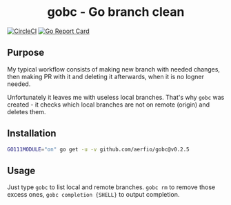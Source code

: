 <h1 align="center">
 gobc - Go branch clean
</h1>

[![CircleCI](https://circleci.com/gh/aerfio/gobc/tree/master.svg?style=shield)](https://circleci.com/gh/aerfio/gobc/tree/master)
[![Go Report Card](https://goreportcard.com/badge/github.com/aerfio/gobc)](https://goreportcard.com/report/github.com/aerfio/gobc)

## Purpose

My typical workflow consists of making new branch with needed changes, then making PR with it and deleting it afterwards, when it is no logner needed.

Unfortunately it leaves me with useless local branches. That's why `gobc` was created - it checks which local branches are not on remote (origin) and deletes them.

## Installation

```bash
GO111MODULE="on" go get -u -v github.com/aerfio/gobc@v0.2.5
```


<!-- curl -Lo kyma.tar.gz "https://github.com/kyma-project/cli/releases/download/$(curl -s https://api.github.com/repos/kyma-project/cli/releases/latest | grep tag_name | cut -d '"' -f 4)/kyma_Darwin_x86_64.tar.gz" \
     && mkdir kyma-release && tar -C kyma-release -zxvf kyma.tar.gz && chmod +x kyma-release/kyma && sudo mv kyma-release/kyma /usr/local/bin \
     && rm -rf kyma-release kyma.tar.gz -->

## Usage

Just type `gobc` to list local and remote branches. `gobc rm` to remove those excess ones, `gobc completion {SHELL}` to output completion.  
